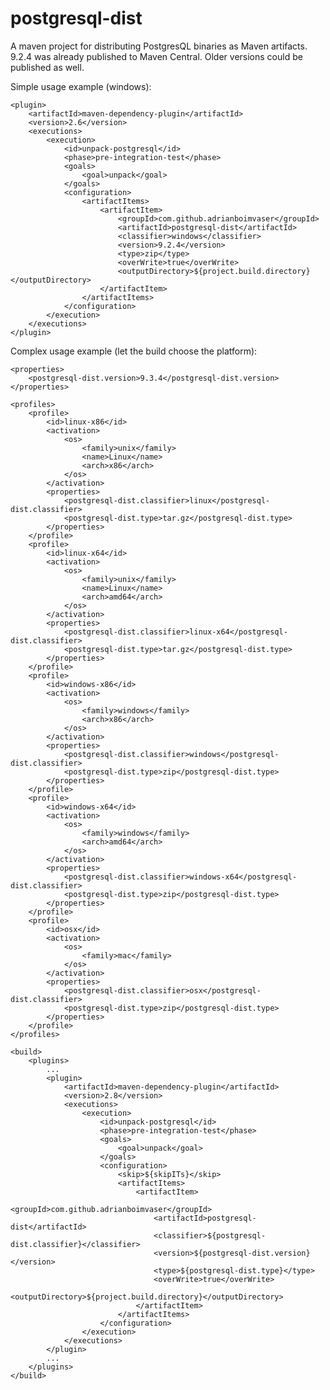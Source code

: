 postgresql-dist
===============

A maven project for distributing PostgresQL binaries as Maven artifacts.
9.2.4 was already published to Maven Central.
Older versions could be published as well.

Simple usage example (windows):

	<plugin>
		<artifactId>maven-dependency-plugin</artifactId>
		<version>2.6</version>
		<executions>
			<execution>
				<id>unpack-postgresql</id>
				<phase>pre-integration-test</phase>
				<goals>
					<goal>unpack</goal>
				</goals>
				<configuration>
					<artifactItems>
						<artifactItem>
							<groupId>com.github.adrianboimvaser</groupId>
							<artifactId>postgresql-dist</artifactId>
							<classifier>windows</classifier>
							<version>9.2.4</version>
							<type>zip</type>
							<overWrite>true</overWrite>
							<outputDirectory>${project.build.directory}</outputDirectory>
						</artifactItem>
					</artifactItems>
				</configuration>
			</execution>
		</executions>
	</plugin>

Complex usage example (let the build choose the platform):

	<properties>
		<postgresql-dist.version>9.3.4</postgresql-dist.version>
	</properties>

	<profiles>
		<profile>
			<id>linux-x86</id>
			<activation>
				<os>
					<family>unix</family>
					<name>Linux</name>
					<arch>x86</arch>
				</os>
			</activation>
			<properties>
				<postgresql-dist.classifier>linux</postgresql-dist.classifier>
				<postgresql-dist.type>tar.gz</postgresql-dist.type>
			</properties>
		</profile>
		<profile>
			<id>linux-x64</id>
			<activation>
				<os>
					<family>unix</family>
					<name>Linux</name>
					<arch>amd64</arch>
				</os>
			</activation>
			<properties>
				<postgresql-dist.classifier>linux-x64</postgresql-dist.classifier>
				<postgresql-dist.type>tar.gz</postgresql-dist.type>
			</properties>
		</profile>
		<profile>
			<id>windows-x86</id>
			<activation>
				<os>
					<family>windows</family>
					<arch>x86</arch>
				</os>
			</activation>
			<properties>
				<postgresql-dist.classifier>windows</postgresql-dist.classifier>
				<postgresql-dist.type>zip</postgresql-dist.type>
			</properties>
		</profile>
		<profile>
			<id>windows-x64</id>
			<activation>
				<os>
					<family>windows</family>
					<arch>amd64</arch>
				</os>
			</activation>
			<properties>
				<postgresql-dist.classifier>windows-x64</postgresql-dist.classifier>
				<postgresql-dist.type>zip</postgresql-dist.type>
			</properties>
		</profile>
		<profile>
			<id>osx</id>
			<activation>
				<os>
					<family>mac</family>
				</os>
			</activation>
			<properties>
				<postgresql-dist.classifier>osx</postgresql-dist.classifier>
				<postgresql-dist.type>zip</postgresql-dist.type>
			</properties>
		</profile>
	</profiles>
	
	<build>
		<plugins>
			...
			<plugin>
				<artifactId>maven-dependency-plugin</artifactId>
				<version>2.8</version>
				<executions>
					<execution>
						<id>unpack-postgresql</id>
						<phase>pre-integration-test</phase>
						<goals>
							<goal>unpack</goal>
						</goals>
						<configuration>
							<skip>${skipITs}</skip>
							<artifactItems>
								<artifactItem>
									<groupId>com.github.adrianboimvaser</groupId>
									<artifactId>postgresql-dist</artifactId>
									<classifier>${postgresql-dist.classifier}</classifier>
									<version>${postgresql-dist.version}</version>
									<type>${postgresql-dist.type}</type>
									<overWrite>true</overWrite>
									<outputDirectory>${project.build.directory}</outputDirectory>
								</artifactItem>
							</artifactItems>
						</configuration>
					</execution>
				</executions>
			</plugin>
			...
		</plugins>
	</build>
	

